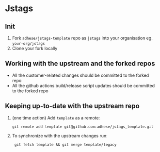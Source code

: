 # Jstags

## Init
1. Fork `adhese/jstags-template` repo as `jstags` into your organisation eg. `your-org/jstags`
2. Clone your fork locally
 
## Working with the upstream and the forked repos
- All the customer-related changes should be committed to the forked repo
- All the github actions build/release script updates should be committed to the forked repo

## Keeping up-to-date with the upstream repo
1. (one time action) Add `template` as a remote:
   ```
   git remote add template git@github.com:adhese/jstags_template.git
   ```
2. To synchronize with the upstream changes run:
   ```
    git fetch template && git merge template/legacy
    ```
